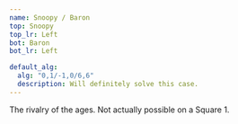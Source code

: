 ```yaml
---
name: Snoopy / Baron
top: Snoopy
top_lr: Left
bot: Baron
bot_lr: Left

default_alg:
  alg: "0,1/-1,0/6,6"
  description: Will definitely solve this case.
---
```


The rivalry of the ages.  Not actually possible on a Square 1.
